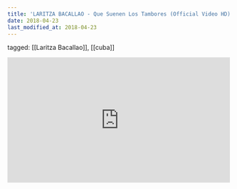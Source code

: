 ```yaml
---
title: 'LARITZA BACALLAO - Que Suenen Los Tambores (Official Video HD) - YouTube'
date: 2018-04-23
last_modified_at: 2018-04-23
---
```

tagged: [[Laritza Bacallao]], [[cuba]]
<iframe allow="accelerometer; autoplay; clipboard-write; encrypted-media; gyroscope; picture-in-picture" allowfullscreen="" frameborder="0" height="281" id="youtube_iframe" src="https://www.youtube.com/embed/3LdsFHbqzts?feature=oembed&amp;enablejsapi=1&amp;origin=https://safe.txmblr.com&amp;wmode=opaque" width="500"></iframe>